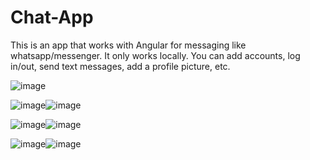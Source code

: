 # Chat-App
This is an app that works with Angular for messaging like whatsapp/messenger.
It only works locally.
You can add accounts, log in/out, send text messages, add a profile picture, etc.


![image](https://user-images.githubusercontent.com/61541869/116356323-ccd7e000-a803-11eb-9980-860d6412ca5a.png)

![image](https://user-images.githubusercontent.com/61541869/116356425-e8db8180-a803-11eb-9269-f3f5aa6829d3.png)![image](https://user-images.githubusercontent.com/61541869/116356441-ec6f0880-a803-11eb-84c2-5e9ffc5ed279.png)

![image](https://user-images.githubusercontent.com/61541869/116356457-f133bc80-a803-11eb-9418-5e2f68ad84e5.png)![image](https://user-images.githubusercontent.com/61541869/116356467-f4c74380-a803-11eb-90de-f3f1bbb6b888.png)

![image](https://user-images.githubusercontent.com/61541869/116356473-f85aca80-a803-11eb-91de-5ecc71b4fedb.png)![image](https://user-images.githubusercontent.com/61541869/116356479-fb55bb00-a803-11eb-8b40-fc0c4b7b6423.png)
